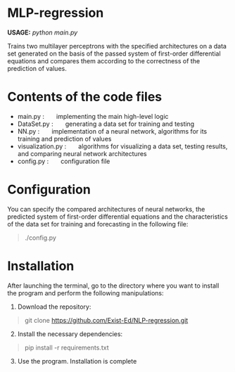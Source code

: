 # MLP-regression

__USAGE:__ _python main.py_ <br>

Trains two multilayer perceptrons with the specified architectures on a data set generated on the basis of the passed
system of first-order differential equations and compares them according to the correctness
of the prediction of values.

# Contents of the code files

* main.py : &nbsp; &nbsp; &nbsp; implementing the main high-level logic
* DataSet.py : &nbsp; &nbsp; &nbsp; generating a data set for training and testing
* NN.py : &nbsp; &nbsp; &nbsp; implementation of a neural network, algorithms for its training and prediction of values
* visualization.py : &nbsp; &nbsp; &nbsp; algorithms for visualizing a data set, testing results, and comparing neural network architectures
* config.py : &nbsp; &nbsp; &nbsp; configuration file

# Configuration

You can specify the compared architectures of neural networks, the predicted system of first-order differential
equations and the characteristics of the data set for training and forecasting in the following file:

> ./config.py

# Installation

After launching the terminal, go to the directory where you want to install the program and perform the following manipulations:

1. Download the repository:
> git clone https://github.com/Exist-Ed/NLP-regression.git

2. Install the necessary dependencies:
> pip install -r requirements.txt

3. Use the program. Installation is complete




